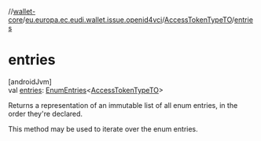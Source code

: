 //[wallet-core](../../../index.md)/[eu.europa.ec.eudi.wallet.issue.openid4vci](../index.md)/[AccessTokenTypeTO](index.md)/[entries](entries.md)

# entries

[androidJvm]\
val [entries](entries.md): [EnumEntries](https://kotlinlang.org/api/latest/jvm/stdlib/kotlin.enums/-enum-entries/index.html)&lt;[AccessTokenTypeTO](index.md)&gt;

Returns a representation of an immutable list of all enum entries, in the order they're declared.

This method may be used to iterate over the enum entries.
